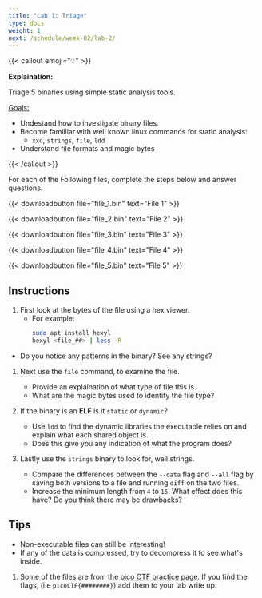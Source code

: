 ```yaml
---
title: "Lab 1: Triage"
type: docs
weight: 1
next: /schedule/week-02/lab-2/
---
```


{{< callout emoji="💡" >}}

**Explaination:**

Triage 5 binaries using simple static analysis tools.

<u>Goals:</u>

- Undestand how to investigate binary files.
- Become familliar with well known linux commands for static analysis:
  - `xxd`, `strings`, `file`, `ldd`
- Understand file formats and magic bytes

{{< /callout >}}

For each of the Following files, complete the steps below and answer questions.

{{< downloadbutton file="file_1.bin" text="File 1" >}}

{{< downloadbutton file="file_2.bin" text="File 2" >}}

{{< downloadbutton file="file_3.bin" text="File 3" >}}

{{< downloadbutton file="file_4.bin" text="File 4" >}}

{{< downloadbutton file="file_5.bin" text="File 5" >}}

## Instructions

1. First look at the bytes of the file using a hex viewer.
   - For example:
     ```sh
     sudo apt install hexyl
     hexyl <file_##> | less -R
     ```

- Do you notice any patterns in the binary? See any strings?

1. Next use the `file` command, to examine the file.

   - Provide an explaination of what type of file this is.
   - What are the magic bytes used to identify the file type?

1. If the binary is an **ELF** is it `static` or `dynamic`?

   - Use `ldd` to find the dynamic libraries the executable relies on and
     explain what each shared object is.
   - Does this give you any indication of what the program does?

1. Lastly use the `strings` binary to look for, well strings.

   - Compare the differences between the `--data` flag and `--all` flag by
     saving both versions to a file and running `diff` on the two files.
   - Increase the minimum length from `4` to `15`. What effect does this have?
     Do you think there may be drawbacks?

## Tips

- Non-executable files can still be interesting!
- If any of the data is compressed, try to decompress it
  to see what's inside.

1. Some of the files are from the
   [pico CTF practice page](https://play.picoctf.org/practice).
   If you find the flags, (i.e `picoCTF{########}`) add them to your lab write up.
